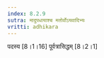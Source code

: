 ```yaml
---
index: 8.2.9
sutra: मादुपधायाश्च मतोर्वोऽयवादिभ्यः
vritti: adhikara
---
```


 पदस्य [8।1।16]  पूर्वत्रासिद्धम् [8।2।1] 